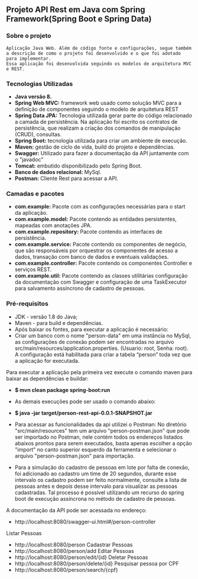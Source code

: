 ## Projeto API Rest em Java com Spring Framework(Spring Boot e Spring Data)

### Sobre o projeto ###
    Aplicação Java Web. Além de código fonte e configurações, segue também a descrição de como o projeto foi desenvolvido e o que foi adotado para implementar.
    Essa aplicação foi desenvolvida seguindo os modelos de arquitetura MVC e REST.

### Tecnologias Utilizadas ###
* **Java versão 8.**
* **Spring Web MVC:** framework web usado como solução MVC para a definição de componentes seguindo o modelo de arquitetura REST
* **Spring Data JPA:** Tecnologia utilizada gerar parte do código relacionado a camada de persistência. Na aplicação foi escrito os contratos de persistência, que realizam a criação dos comandos de manipulação (CRUD), consultas.
* **Spring Boot:** tecnologia utilizada para criar um ambiente de execução. 
* **Maven:** gestão de ciclo de vida, build do projeto e dependências.
* **Swagger:** Utilizado para fazer a documentação da API juntamente com o "javadoc"
* **Tomcat:** embutido disponibilizado pelo Spring Boot.
* **Banco de dados relacional:** MySql.
* **Postman:** Cliente Rest para acessar a API.

### Camadas e pacotes ###
* **com.example:** Pacote com as configurações necessárias para o start da aplicação.
* **com.example.model:** Pacote contendo as entidades persistentes, mapeadas com anotações JPA.
* **com.example.repository:** Pacote contendo as interfaces de persistência.
* **com.example.service:** Pacote contendo os componentes de negócio, que são responsáveis por orquestrar os componentes de acesso a dados, transação com banco de dados e eventuais validações.
* **com.example.controller:** Pacote contendo os componentes Controller e serviços REST.
* **com.example.util:**  Pacote contendo as classes utilitárias configuração da documentação com Swagger e configuração de uma TaskExecutor para salvamento assíncrono de cadastro de pessoas.

### Pré-requisitos ###
* JDK - versão 1.8 do Java;
* Maven - para build e dependências.
* Após baixar os fontes, para executar a aplicação é necessário:
* Criar um banco com o nome "person-data" em uma instância no MySql, as configurações de conexão podem ser encontradas no arquivo src/main/resources/application.properties. (Usuario: root, Senha: root). A configuração está habilitada para criar a tabela “person” toda vez que a aplicação for executada.

Para executar a aplicação pela primeira vez execute o comando maven para baixar as dependências e buildar:
* **$ mvn clean package spring-boot:run**

* As demais execuções pode ser usado o comando abaixo:
* **$ java -jar target/person-rest-api-0.0.1-SNAPSHOT.jar**

* Para acessar as funcionalidades da api utilizei o Postman:
No diretório "src/main/resources" tem um arquivo "person-postman.json" que pode ser importado no Postman, nele contém todos os endereços listados abaixos prontos para serem executados, basta apenas escolher a opção "import" no canto superior esquerdo da ferramenta e selecionar o arquivo "person-postman.json" para importação.

* Para a simulação do cadastro de pessoas em lote por falta de conexão, foi adicionado ao cadastro um time de 20 segundos, durante esse intervalo os cadastro podem ser feito normalmente, consulte a lista de pessoas antes e depois desse intervalo para visualizar as pessoas cadastradas. Tal processo é possível utilizando um recurso do spring boot de execução assíncrona no método de cadastro de pessoas. 

A documentação da API pode ser acessada no endereço:
* http://localhost:8080/swagger-ui.html#/person-controller

Listar Pessoas
* http://localhost:8080/person
Cadastrar Pessoas
* http://localhost:8080/person/add
Editar Pessoas
* http://localhost:8080/person/edit/{id}
Deletar Pessoas
* http://localhost:8080/person/delete/{id}
Pesquisar pessoa por CPF
* http://localhost:8080/person/search/{cpf}
